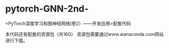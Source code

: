 # pytorch-GNN-2nd-


<PyTorch深度学习和图神经网络(卷2）——开发应用>配套代码

本代码还有配套的资源包（共16G）
资源包需要通过www.aianaconda.com网站进行下载。
